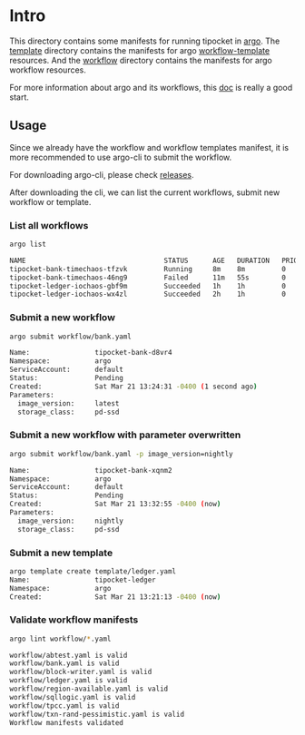 # Intro

This directory contains some manifests for running tipocket in [argo](https://github.com/argoproj/argo). The [template](./template) directory
contains the manifests for argo [workflow-template](https://github.com/argoproj/argo/blob/master/docs/workflow-templates.md) resources. And the 
[workflow](./workflow) directory contains the manifests for argo workflow resources.

For more information about argo and its workflows, this [doc](https://argoproj.github.io/docs/argo/examples/readme.html) is really a good start.

## Usage

Since we already have the workflow and workflow templates manifest, it is more recommended to use argo-cli to submit the workflow.

For downloading argo-cli, please check [releases](https://github.com/argoproj/argo/releases).

After downloading the cli, we can list the current workflows, submit new workflow or template.

### List all workflows

``` bash
argo list

NAME                                  STATUS      AGE   DURATION   PRIORITY
tipocket-bank-timechaos-tfzvk         Running     8m    8m         0
tipocket-bank-timechaos-46ng9         Failed      11m   55s        0
tipocket-ledger-iochaos-gbf9m         Succeeded   1h    1h         0
tipocket-ledger-iochaos-wx4zl         Succeeded   2h    1h         0
```

### Submit a new workflow

```bash
argo submit workflow/bank.yaml

Name:                tipocket-bank-d8vr4
Namespace:           argo
ServiceAccount:      default
Status:              Pending
Created:             Sat Mar 21 13:24:31 -0400 (1 second ago)
Parameters:          
  image_version:     latest
  storage_class:     pd-ssd
```

### Submit a new workflow with parameter overwritten

```bash
argo submit workflow/bank.yaml -p image_version=nightly

Name:                tipocket-bank-xqnm2
Namespace:           argo
ServiceAccount:      default
Status:              Pending
Created:             Sat Mar 21 13:32:55 -0400 (now)
Parameters:          
  image_version:     nightly
  storage_class:     pd-ssd
```

### Submit a new template

```bash
argo template create template/ledger.yaml
Name:                tipocket-ledger
Namespace:           argo
Created:             Sat Mar 21 13:21:13 -0400 (now)
```

### Validate workflow manifests

```bash
argo lint workflow/*.yaml

workflow/abtest.yaml is valid
workflow/bank.yaml is valid
workflow/block-writer.yaml is valid
workflow/ledger.yaml is valid
workflow/region-available.yaml is valid
workflow/sqllogic.yaml is valid
workflow/tpcc.yaml is valid
workflow/txn-rand-pessimistic.yaml is valid
Workflow manifests validated
```